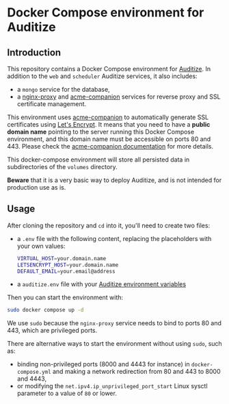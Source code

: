 # Docker Compose environment for Auditize

## Introduction

This repository contains a Docker Compose environment for [Auditize](https://www.auditize.org). In addition to the `web` and `scheduler` Auditize services, it also includes:

- a `mongo` service for the database,
- a [nginx-proxy](https://github.com/nginx-proxy/nginx-proxy) and [acme-companion](https://github.com/nginx-proxy/acme-companion) services for reverse proxy and SSL certificate management.

This environment uses [acme-companion](https://github.com/nginx-proxy/acme-companion) to automatically generate SSL certificates using [Let's Encrypt](https://letsencrypt.org/). It means that you need to have a **public domain name** pointing to the server running this Docker Compose environment, and this domain name must be accessible on ports 80 and 443. Please check the
[acme-companion documentation](https://github.com/nginx-proxy/acme-companion) for more details.

This docker-compose environment will store all persisted data in subdirectories of the `volumes` directory.

**Beware** that it is a very basic way to deploy Auditize, and is not intended for production use as is.

## Usage

After cloning the repository and `cd` into it, you'll need to create two files:

- a `.env` file with the following content, replacing the placeholders with your own values:
  ```bash
  VIRTUAL_HOST=your.domain.name
  LETSENCRYPT_HOST=your.domain.name
  DEFAULT_EMAIL=your.email@address
  ```
- a `auditize.env` file with your [Auditize environment variables](https://www.auditize.org/config/)

Then you can start the environment with:

```bash
sudo docker compose up -d
```

We use `sudo` because the `nginx-proxy` service needs to bind to ports 80 and 443, which are privileged ports.

There are alternative ways to start the environment without using `sudo`, such as:

- binding non-privileged ports (8000 and 4443 for instance) in `docker-compose.yml` and making a network redirection from 80 and 443 to 8000 and 4443,
- or modifying the `net.ipv4.ip_unprivileged_port_start` Linux sysctl parameter to a value of `80` or lower.
